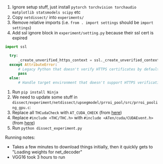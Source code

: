 1. Ignore setup stuff, just install `pytorch torchvision torchaudio matplotlib statsmodels scipy` etc
1. Copy `netdissect/` into `experiments/`
1. Remove relative imports (i.e. `from . import settings` should be `import settings`)
1. Add ssl ignore block in `experiment/setting.py` because their ssl cert is expired
  ```python
  import ssl

    try:
        _create_unverified_https_context = ssl._create_unverified_context
    except AttributeError:
        # Legacy Python that doesn't verify HTTPS certificates by default
        pass
    else:
        # Handle target environment that doesn't support HTTPS verification
  ```
1. Run `pip install Ninja`
1. We need to update some stuff in `dissect/experiment/netdissect/upsegmodel/prroi_pool/src/prroi_pooling_gpu.c`:
  1. Replace all `THCudaCheck` with `AT_CUDA_CHECK` (from [here](https://github.com/CoinCheung/pytorch-loss/pull/37))
  1. Replace `#include <THC/THC.h>` with `#include <ATen/cuda/CUDAEvent.h>` (from [here](https://stackoverflow.com/a/72990619))
1. Run `python dissect_experiment.py`

Running notes:
* Takes a few minutes to download things initially, then it quickly gets to "Loading weights for net_decoder"
* VGG16 took 3 hours to run